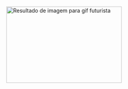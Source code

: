 
<img class="irc_mi" src="https://novoestudiobsb.com.br/wp-content/uploads/2017/02/adesivo-projecao-gif-web_2.gif" onload="typeof google==='object'&amp;&amp;google.aft&amp;&amp;google.aft(this)" width="304" height="202" style="margin-top: 76px;" alt="Resultado de imagem para gif futurista">
